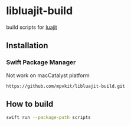 # libluajit-build

build scripts for [luajit](https://github.com/LuaJIT/LuaJIT.git)

## Installation

### Swift Package Manager

Not work on macCatalyst platform

```
https://github.com/mpvkit/libluajit-build.git
```

## How to build

```bash
swift run --package-path scripts
```